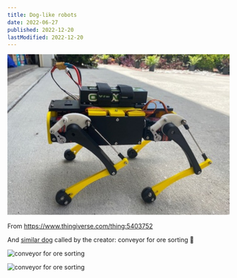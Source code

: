```yaml
---
title: Dog-like robots
date: 2022-06-27
published: 2022-12-20
lastModified: 2022-12-20
---
```


![Small robot dog](./robot-dog.jpg)

From https://www.thingiverse.com/thing:5403752

And [similar dog](https://cults3d.com/en/3d-model/gadget/conveyor-for-ore-sorting) called by the creator: conveyor for ore sorting 🤣

![conveyor for ore sorting](./dog-robot-1.jpg)

![conveyor for ore sorting](./dog-robot-2.jpg)